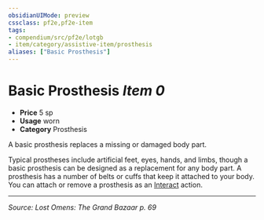 ```yaml
---
obsidianUIMode: preview
cssclass: pf2e,pf2e-item
tags:
- compendium/src/pf2e/lotgb
- item/category/assistive-item/prosthesis
aliases: ["Basic Prosthesis"]
---
```

# Basic Prosthesis *Item 0*  

- **Price** 5 sp
- **Usage** worn
- **Category** Prosthesis

A basic prosthesis replaces a missing or damaged body part.

Typical prostheses include artificial feet, eyes, hands, and limbs, though a basic prosthesis can be designed as a replacement for any body part. A prosthesis has a number of belts or cuffs that keep it attached to your body. You can attach or remove a prosthesis as an [Interact](interact.md) action.


---
*Source: Lost Omens: The Grand Bazaar p. 69*